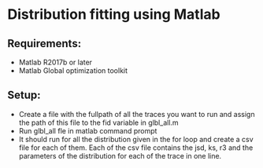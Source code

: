 # Distribution fitting using Matlab

## Requirements:

* Matlab R2017b or later
* Matlab Global optimization toolkit


## Setup:
* Create a file with the fullpath of all the traces you want to run and assign the path of this file to the fid variable in glbl_all.m
* Run glbl_all fle in matlab command prompt
* It should run for all the distribution given in the for loop and create a csv file for each of them. Each of the csv file contains the jsd, ks, r3 and the parameters of the distribution for each of the trace in one line.

